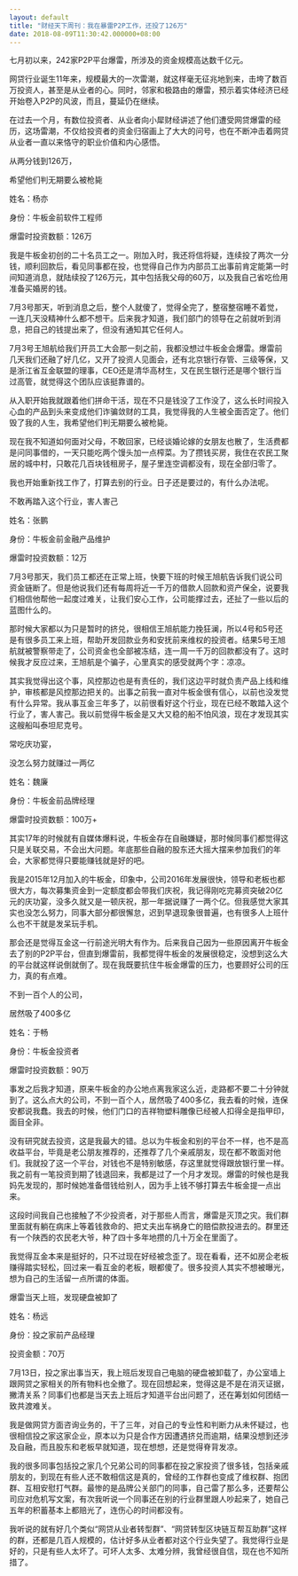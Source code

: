 ```yaml
---
layout: default
title: "财经天下周刊：我在暴雷P2P工作，还投了126万"
date: 2018-08-09T11:30:42.000000+08:00
---
```


七月初以来，242家P2P平台爆雷，所涉及的资金规模高达数千亿元。

网贷行业诞生11年来，规模最大的一次雷潮，就这样毫无征兆地到来，击垮了数百万投资人，甚至是从业者的心。同时，邻家和极路由的爆雷，预示着实体经济已经开始卷入P2P的风波，而且，蔓延仍在继续。

在过去一个月，有数位投资者、从业者向小犀财经讲述了他们遭受网贷爆雷的经历，这场雷潮，不仅给投资者的资金归宿画上了大大的问号，也在不断冲击着网贷从业者一直以来恪守的职业价值和内心感悟。

从两分钱到126万，

希望他们判无期要么被枪毙

姓名：杨亦

身份：牛板金前软件工程师

爆雷时投资数额：126万

我是牛板金初创的二十名员工之一。刚加入时，我还将信将疑，连续投了两次一分钱，顺利回款后，看见同事都在投，也觉得自己作为内部员工出事前肯定能第一时间知道消息，就陆续投了126万元，其中包括我父母的60万，以及我自己省吃俭用准备买婚房的钱。

7月3号那天，听到消息之后，整个人就傻了，觉得全完了，整宿整宿睡不着觉，一连几天没精神什么都不想干。后来我才知道，我们部门的领导在之前就听到消息，把自己的钱提出来了，但没有通知其它任何人。

7月3号王旭航给我们开员工大会那一刻之前，我都没想过牛板金会爆雷。爆雷前几天我们还融了好几亿，又开了投资人见面会，还有北京银行存管、三级等保，又是浙江省互金联盟的理事，CEO还是清华高材生，又在民生银行还是哪个银行当过高管，就觉得这个团队应该挺靠谱的。

从入职开始我就跟着他们拼命干活，现在不只是钱没了工作没了，这么长时间投入心血的产品到头来变成他们诈骗敛财的工具，我觉得我的人生被全面否定了。他们毁了我的人生，我希望他们判无期要么被枪毙。

现在我不知道如何面对父母，不敢回家，已经谈婚论嫁的女朋友也散了，生活费都是问同事借的，一天只能吃两个馒头加一点榨菜。为了攒钱买房，我住在农民工聚居的城中村，只敢花几百块钱租房子，屋子里连空调都没有，现在全部归零了。

我也开始重新找工作了，打算去别的行业。日子还是要过的，有什么办法呢。

不敢再踏入这个行业，害人害己

姓名：张鹏

身份：牛板金前金融产品维护

爆雷时投资数额：12万

7月3号那天，我们员工都还在正常上班，快要下班的时候王旭航告诉我们说公司资金链断了。但是他说我们还有每周将近一千万的借款人回款和资产保全，说要我们相信他帮他一起度过难关，让我们安心工作，公司能撑过去，还扯了一些以后的蓝图什么的。

那时候大家都以为只是暂时的挤兑，很相信王旭航能力挽狂澜，所以4号和5号还是有很多员工来上班，帮助开发回款业务和安抚前来维权的投资者。结果5号王旭航就被警察带走了，公司资金也全部被冻结，连一周一千万的回款都没有了。这时候我才反应过来，王旭航是个骗子，心里真实的感受就两个字：凉凉。

其实我觉得出这个事，风控那边也是有责任的，我们这边平时就负责产品上线和维护，审核都是风控那边把关的。出事之前我一直对牛板金很有信心，以前也没发觉有什么异常。我从事互金三年多了，以前很看好这个行业，现在已经不敢踏入这个行业了，害人害己。我以前觉得牛板金是又大又稳的船不怕风浪，现在才发现其实这艘船叫泰坦尼克号。

常吃庆功宴，

没怎么努力就赚过一两亿

姓名：魏廉

身份：牛板金前品牌经理

爆雷时投资数额：100万+

其实17年的时候就有自媒体爆料说，牛板金存在自融嫌疑，那时候同事们都觉得这只是关联交易，不会出大问题。年底那些自融的股东还大摇大摆来参加我们的年会，大家都觉得只要能赚钱就是好的吧。

我是2015年12月加入的牛板金，印象中，公司2016年发展很快，领导和老板也都很大方，每次募集资金到一定额度都会带我们庆祝，我记得刚吃完募资突破20亿元的庆功宴，没多久就又是一顿庆祝，那一年据说赚了一两个亿。但我感觉大家其实也没怎么努力，同事大部分都很懈怠，迟到早退现象很普遍，也有很多人上班什么也不干就是发呆玩手机。

那会还是觉得互金这一行前途光明大有作为。后来我自己因为一些原因离开牛板金去了别的P2P平台，但直到爆雷前，我都觉得牛板金的发展很稳定，没想到这么大的平台就这样说倒就倒了。现在我既要抗住牛板金爆雷的压力，也要顾好公司的压力，真的有点难。

不到一百个人的公司，

居然吸了400多亿

姓名：于畅

身份：牛板金投资者

爆雷时投资数额：90万

事发之后我才知道，原来牛板金的办公地点离我家这么近，走路都不要二十分钟就到了。这么点大的公司，不到一百个人，居然吸了400多亿，我去看的时候，连保安都说我蠢。我去的时候，他们门口的吉祥物塑料雕像已经被人扣得全是指甲印，面目全非。

没有研究就去投资，这是我最大的错。总以为牛板金和别的平台不一样，也不是高收益平台，毕竟是老公朋友推荐的，还推荐了几个亲戚朋友，现在都不敢面对他们。我就投了这一个平台，对钱也不是特别敏感，存这里就觉得跟放银行里一样。我之前有一笔投资到期了钱退回来，我都是过了一个月才发现。爆雷的时候也是我妈先发现的，那时候她准备借钱给别人，因为手上钱不够打算去牛板金提一点出来。

这段时间我自己也接触了不少投资者，对于那些人而言，爆雷是灭顶之灾。我们群里面就有躺在病床上等着钱救命的、把丈夫出车祸身亡的赔偿款投进去的。群里还有一个陕西的农民老大爷，种了四十多年地攒的几十万全在里面了。

我觉得互金本来是挺好的，只不过现在好经被念歪了。现在看看，还不如房企老板赚得踏实轻松，回过来一看互金的老板，眼都傻了。很多投资人其实不想被曝光，想为自己的生活留一点所谓的体面。

爆雷当天上班，发现硬盘被卸了

姓名：杨远

身份：投之家前产品经理

投资金额：70万

7月13日，投之家出事当天，我上班后发现自己电脑的硬盘被卸载了，办公室墙上跟网贷之家相关的所有物料也全撤了。现在回想起来，觉得这是不是在消灭证据，撇清关系？同事们也都是当天去上班后才知道平台出问题了，还在筹划如何团结一致共渡难关。

我是做网贷方面咨询业务的，干了三年，对自己的专业性和判断力从未怀疑过，也很相信投之家这家企业，原本以为只是合作方因遭遇挤兑而逾期，结果没想到还涉及自融，而且股东和老板早就知道，现在想想，还是觉得脊背发凉。

我的很多同事包括投之家几个兄弟公司的同事都在投之家投资了很多钱，包括亲戚朋友的，到现在有些人还不敢相信这是真的，曾经的工作群也变成了维权群、抱团群、互相安慰打气群。最惨的是品牌公关部门的同事，自己雷了那么多，还要帮公司应对危机写文案，有次我听说一个同事还在别的行业群里跟人吵起来了，她自己五年的积蓄基本上都赔光了，连伤心的时间都没有。

我听说的就有好几个类似‌‌“网贷从业者转型群‌‌”、‌‌“网贷转型区块链互帮互助群‌‌”这样的群，还都是几百人规模的，估计好多从业者都对这个行业失望了。我觉得行业是好的，只是有些人太坏了。可坏人太多、太难分辨，我曾经很自信，现在也不知所措了。

